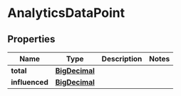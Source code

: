 

# AnalyticsDataPoint

## Properties

Name | Type | Description | Notes
------------ | ------------- | ------------- | -------------
**total** | [**BigDecimal**](BigDecimal.md) |  | 
**influenced** | [**BigDecimal**](BigDecimal.md) |  | 



